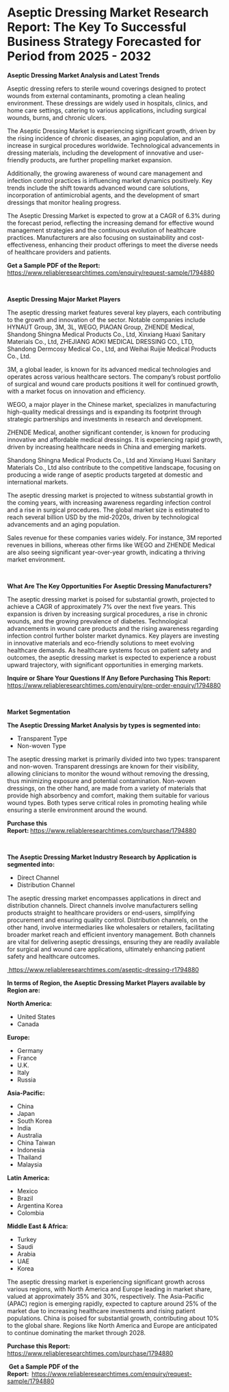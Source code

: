 <p><h1>Aseptic Dressing Market Research Report: The Key To Successful Business Strategy Forecasted for Period from 2025 - 2032</h1></p><p><strong>Aseptic Dressing Market Analysis and Latest Trends</strong></p>
<p><p>Aseptic dressing refers to sterile wound coverings designed to protect wounds from external contaminants, promoting a clean healing environment. These dressings are widely used in hospitals, clinics, and home care settings, catering to various applications, including surgical wounds, burns, and chronic ulcers. </p><p>The Aseptic Dressing Market is experiencing significant growth, driven by the rising incidence of chronic diseases, an aging population, and an increase in surgical procedures worldwide. Technological advancements in dressing materials, including the development of innovative and user-friendly products, are further propelling market expansion. </p><p>Additionally, the growing awareness of wound care management and infection control practices is influencing market dynamics positively. Key trends include the shift towards advanced wound care solutions, incorporation of antimicrobial agents, and the development of smart dressings that monitor healing progress. </p><p>The Aseptic Dressing Market is expected to grow at a CAGR of 6.3% during the forecast period, reflecting the increasing demand for effective wound management strategies and the continuous evolution of healthcare practices. Manufacturers are also focusing on sustainability and cost-effectiveness, enhancing their product offerings to meet the diverse needs of healthcare providers and patients. </p></p>
<p><strong>Get a Sample PDF of the Report:&nbsp;</strong> <a href="https://www.reliableresearchtimes.com/enquiry/request-sample/1794880?utm_campaign=2774&utm_medium=2&utm_source=Github&utm_content=ia&utm_term=13042025&utm_id=aseptic-dressing">https://www.reliableresearchtimes.com/enquiry/request-sample/1794880</a></p>
<p>&nbsp;</p>
<p><strong>Aseptic Dressing Major Market Players</strong></p>
<p><p>The aseptic dressing market features several key players, each contributing to the growth and innovation of the sector. Notable companies include HYNAUT Group, 3M, 3L, WEGO, PIAOAN Group, ZHENDE Medical, Shandong Shingna Medical Products Co., Ltd, Xinxiang Huaxi Sanitary Materials Co., Ltd, ZHEJIANG AOKI MEDICAL DRESSING CO., LTD, Shandong Dermcosy Medical Co., Ltd, and Weihai Ruijie Medical Products Co., Ltd.</p><p>3M, a global leader, is known for its advanced medical technologies and operates across various healthcare sectors. The company’s robust portfolio of surgical and wound care products positions it well for continued growth, with a market focus on innovation and efficiency. </p><p>WEGO, a major player in the Chinese market, specializes in manufacturing high-quality medical dressings and is expanding its footprint through strategic partnerships and investments in research and development.</p><p>ZHENDE Medical, another significant contender, is known for producing innovative and affordable medical dressings. It is experiencing rapid growth, driven by increasing healthcare needs in China and emerging markets.</p><p>Shandong Shingna Medical Products Co., Ltd and Xinxiang Huaxi Sanitary Materials Co., Ltd also contribute to the competitive landscape, focusing on producing a wide range of aseptic products targeted at domestic and international markets.</p><p>The aseptic dressing market is projected to witness substantial growth in the coming years, with increasing awareness regarding infection control and a rise in surgical procedures. The global market size is estimated to reach several billion USD by the mid-2020s, driven by technological advancements and an aging population.</p><p>Sales revenue for these companies varies widely. For instance, 3M reported revenues in billions, whereas other firms like WEGO and ZHENDE Medical are also seeing significant year-over-year growth, indicating a thriving market environment.</p></p>
<p>&nbsp;</p>
<p><strong>What Are The Key Opportunities For Aseptic Dressing Manufacturers?</strong></p>
<p><p>The aseptic dressing market is poised for substantial growth, projected to achieve a CAGR of approximately 7% over the next five years. This expansion is driven by increasing surgical procedures, a rise in chronic wounds, and the growing prevalence of diabetes. Technological advancements in wound care products and the rising awareness regarding infection control further bolster market dynamics. Key players are investing in innovative materials and eco-friendly solutions to meet evolving healthcare demands. As healthcare systems focus on patient safety and outcomes, the aseptic dressing market is expected to experience a robust upward trajectory, with significant opportunities in emerging markets.</p></p>
<p><strong>Inquire or Share Your Questions If Any Before Purchasing This Report:</strong> <a href="https://www.reliableresearchtimes.com/enquiry/pre-order-enquiry/1794880?utm_campaign=2774&utm_medium=2&utm_source=Github&utm_content=ia&utm_term=13042025&utm_id=aseptic-dressing">https://www.reliableresearchtimes.com/enquiry/pre-order-enquiry/1794880</a></p>
<p>&nbsp;</p>
<p><strong>Market Segmentation</strong></p>
<p><strong>The Aseptic Dressing Market Analysis by types is segmented into:</strong></p>
<p><ul><li>Transparent Type</li><li>Non-woven Type</li></ul></p>
<p><p>The aseptic dressing market is primarily divided into two types: transparent and non-woven. Transparent dressings are known for their visibility, allowing clinicians to monitor the wound without removing the dressing, thus minimizing exposure and potential contamination. Non-woven dressings, on the other hand, are made from a variety of materials that provide high absorbency and comfort, making them suitable for various wound types. Both types serve critical roles in promoting healing while ensuring a sterile environment around the wound.</p></p>
<p><strong>Purchase this Report:&nbsp;</strong><a href="https://www.reliableresearchtimes.com/purchase/1794880?utm_campaign=2774&utm_medium=2&utm_source=Github&utm_content=ia&utm_term=13042025&utm_id=aseptic-dressing">https://www.reliableresearchtimes.com/purchase/1794880</a></p>
<p>&nbsp;</p>
<p><strong>The Aseptic Dressing Market Industry Research by Application is segmented into:</strong></p>
<p><ul><li>Direct Channel</li><li>Distribution Channel</li></ul></p>
<p><p>The aseptic dressing market encompasses applications in direct and distribution channels. Direct channels involve manufacturers selling products straight to healthcare providers or end-users, simplifying procurement and ensuring quality control. Distribution channels, on the other hand, involve intermediaries like wholesalers or retailers, facilitating broader market reach and efficient inventory management. Both channels are vital for delivering aseptic dressings, ensuring they are readily available for surgical and wound care applications, ultimately enhancing patient safety and healthcare outcomes.</p></p>
<p><a href="https://www.reliableresearchtimes.com/aseptic-dressing-r1794880?utm_campaign=2774&utm_medium=2&utm_source=Github&utm_content=ia&utm_term=13042025&utm_id=aseptic-dressing">&nbsp;https://www.reliableresearchtimes.com/aseptic-dressing-r1794880</a></p>
<p><strong>In terms of Region, the Aseptic Dressing Market Players available by Region are:</strong></p>
<p>
    <p> <strong> North America: </strong>
        <ul>
            <li>United States</li>
            <li>Canada</li>
        </ul>
        </p> 
    <p> <strong> Europe: </strong>
        <ul>
            <li>Germany</li>
            <li>France</li>
            <li>U.K.</li>
            <li>Italy</li>
            <li>Russia</li>
        </ul>
        </p> 
    <p> <strong> Asia-Pacific: </strong>
        <ul>
            <li>China</li>
            <li>Japan</li>
            <li>South Korea</li>
            <li>India</li>
            <li>Australia</li>
            <li>China Taiwan</li>
            <li>Indonesia</li>
            <li>Thailand</li>
            <li>Malaysia</li>
        </ul>
        </p> 
    <p> <strong> Latin America: </strong>
        <ul>
            <li>Mexico</li>
            <li>Brazil</li>
            <li>Argentina Korea</li>
            <li>Colombia</li>
        </ul>
        </p> 
    <p> <strong> Middle East & Africa: </strong>
        <ul>
            <li>Turkey</li>
            <li>Saudi</li>
            <li>Arabia</li>
            <li>UAE</li>
            <li>Korea</li>
        </ul>
    </p>
    </p>
<p><p>The aseptic dressing market is experiencing significant growth across various regions, with North America and Europe leading in market share, valued at approximately 35% and 30%, respectively. The Asia-Pacific (APAC) region is emerging rapidly, expected to capture around 25% of the market due to increasing healthcare investments and rising patient populations. China is poised for substantial growth, contributing about 10% to the global share. Regions like North America and Europe are anticipated to continue dominating the market through 2028.</p></p>
<p><strong>Purchase this Report: </strong><a href="https://www.reliableresearchtimes.com/purchase/1794880?utm_campaign=2774&utm_medium=2&utm_source=Github&utm_content=ia&utm_term=13042025&utm_id=aseptic-dressing">https://www.reliableresearchtimes.com/purchase/1794880</a></p>
<p>&nbsp;<strong>Get a Sample PDF of the Report:&nbsp;&nbsp;</strong><a href="https://www.reliableresearchtimes.com/enquiry/request-sample/1794880?utm_campaign=2774&utm_medium=2&utm_source=Github&utm_content=ia&utm_term=13042025&utm_id=aseptic-dressing">https://www.reliableresearchtimes.com/enquiry/request-sample/1794880</a></p>
<p><strong></strong></p>
<p><p></p><p></p><p></p></p>